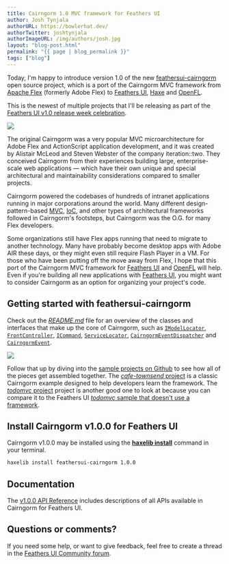 ```yaml
---
title: Cairngorm 1.0 MVC framework for Feathers UI
author: Josh Tynjala
authorURL: https://bowlerhat.dev/
authorTwitter: joshtynjala
authorImageURL: /img/authors/josh.jpg
layout: "blog-post.html"
permalink: "{{ page | blog_permalink }}"
tags: ["blog"]
---
```


Today, I'm happy to introduce version 1.0 of the new [feathersui-cairngorm](https://github.com/feathersui/feathersui-cairngorm) open source project, which is a port of the Cairngorm MVC framework from [Apache Flex](https://flex.apache.org/) (formerly Adobe Flex) to [Feathers UI](https://feathersui.com/), [Haxe](https://haxe.org/) and [OpenFL](https://openfl.org/).

This is the newest of multiple projects that I'll be releasing as part of the [Feathers UI v1.0 release week celebration](http://feathersui.com/blog/2022/09/01/feathers-ui-version-1-0-haxe-openfl-stable-release/).

![](/blog/img/feathersui-cairngorm-v1.0.0.png)

The original Cairngorm was a very popular MVC microarchitecture for Adobe Flex and ActionScript application development, and it was created by Alistair McLeod and Steven Webster of the company iteration::two. They conceived Cairngorm from their experiences building large, enterprise-scale web applications — which have their own unique and special architectural and maintainability considerations compared to smaller projects.

Cairngorm powered the codebases of hundreds of intranet applications running in major corporations around the world. Many different design-pattern-based [MVC](https://en.wikipedia.org/wiki/Model–view–controller), [IoC](https://en.wikipedia.org/wiki/Inversion_of_control), and other types of architectural frameworks followed in Cairngorm's footsteps, but Cairngorm was the O.G. for many Flex developers.

Some organizations still have Flex apps running that need to migrate to another technology. Many have probably become desktop apps with Adobe AIR these days, or they might even still require Flash Player in a VM. For those who have been putting off the move away from Flex, I hope that this port of the Cairngorm MVC framework for [Feathers UI](https://feathersui.com/) and [OpenFL](https://openfl.org/) will help. Even if you're building all new applications with [Feathers UI](https://feathersui.com/), you might want to consider Cairngorm as an option for organizing your project's code.

## Getting started with feathersui-cairngorm

Check out the [_README.md_](https://github.com/feathersui/feathersui-cairngorm/blob/master/README.md) file for an overview of the classes and interfaces that make up the core of Cairngorm, such as [`IModelLocator`](https://api.feathersui.com/feathersui-cairngorm/current/com/adobe/cairngorm/model/IModelLocator.html), [`FrontController`](https://api.feathersui.com/feathersui-cairngorm/current/com/adobe/cairngorm/control/FrontController.html), [`ICommand`](https://api.feathersui.com/feathersui-cairngorm/current/com/adobe/cairngorm/commands/ICommand.html), [`ServiceLocator`](https://api.feathersui.com/feathersui-cairngorm/current/com/adobe/cairngorm/business/ServiceLocator.html), [`CairngormEventDispatcher`](https://api.feathersui.com/feathersui-cairngorm/current/com/adobe/cairngorm/control/CairngormEventDispatcher.html) and [`CairngormEvent`](https://api.feathersui.com/feathersui-cairngorm/current/com/adobe/cairngorm/control/CairngormEvent.html).

<a href="https://github.com/feathersui/feathersui-cairngorm/tree/master/samples/todomvc" target="_blank"><img src="/blog/img/feathersui-todomvc-sample.png"></a>

Follow that up by diving into the [sample projects on Github](https://github.com/feathersui/feathersui-cairngorm/tree/master/samples) to see how all of the pieces get assembled together. The [_cafe-townsend_ project](https://github.com/feathersui/feathersui-cairngorm/tree/master/samples/cafe-townsend) is a classic Cairngorm example designed to help developers learn the framework. The [_todomvc_ project](https://github.com/feathersui/feathersui-cairngorm/tree/master/samples/todomvc) project is another good one to look at because you can compare it to the Feathers UI [_todomvc_ sample that doesn't use a framework](https://github.com/feathersui/feathersui-openfl/tree/master/samples/todomvc).

## Install Cairngorm v1.0.0 for Feathers UI

Cairngorm v1.0.0 may be installed using the [**haxelib install**](https://lib.haxe.org/documentation/using-haxelib/#install) command in your terminal.

```sh
haxelib install feathersui-cairngorm 1.0.0
```

## Documentation

The [v1.0.0 API Reference](https://api.feathersui.com/feathersui-cairngorm/v1.0.0/) includes descriptions of all APIs available in Cairngorm for Feathers UI.

## Questions or comments?

If you need some help, or want to give feedback, feel free to create a thread in the [Feathers UI Community forum](https://community.feathersui.com/).

